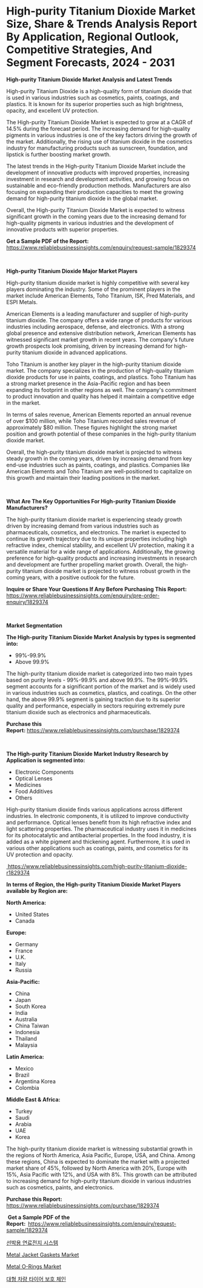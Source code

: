 <p><h1>High-purity Titanium Dioxide Market Size, Share & Trends Analysis Report By Application, Regional Outlook, Competitive Strategies, And Segment Forecasts, 2024 - 2031</h1></p><p><strong>High-purity Titanium Dioxide Market Analysis and Latest Trends</strong></p>
<p><p>High-purity Titanium Dioxide is a high-quality form of titanium dioxide that is used in various industries such as cosmetics, paints, coatings, and plastics. It is known for its superior properties such as high brightness, opacity, and excellent UV protection.</p><p>The High-purity Titanium Dioxide Market is expected to grow at a CAGR of 14.5% during the forecast period. The increasing demand for high-quality pigments in various industries is one of the key factors driving the growth of the market. Additionally, the rising use of titanium dioxide in the cosmetics industry for manufacturing products such as sunscreen, foundation, and lipstick is further boosting market growth.</p><p>The latest trends in the High-purity Titanium Dioxide Market include the development of innovative products with improved properties, increasing investment in research and development activities, and growing focus on sustainable and eco-friendly production methods. Manufacturers are also focusing on expanding their production capacities to meet the growing demand for high-purity titanium dioxide in the global market.</p><p>Overall, the High-purity Titanium Dioxide Market is expected to witness significant growth in the coming years due to the increasing demand for high-quality pigments in various industries and the development of innovative products with superior properties.</p></p>
<p><strong>Get a Sample PDF of the Report:&nbsp;</strong> <a href="https://www.reliablebusinessinsights.com/enquiry/request-sample/1829374">https://www.reliablebusinessinsights.com/enquiry/request-sample/1829374</a></p>
<p>&nbsp;</p>
<p><strong>High-purity Titanium Dioxide Major Market Players</strong></p>
<p><p>High-purity titanium dioxide market is highly competitive with several key players dominating the industry. Some of the prominent players in the market include American Elements, Toho Titanium, ISK, Pred Materials, and ESPI Metals.</p><p>American Elements is a leading manufacturer and supplier of high-purity titanium dioxide. The company offers a wide range of products for various industries including aerospace, defense, and electronics. With a strong global presence and extensive distribution network, American Elements has witnessed significant market growth in recent years. The company's future growth prospects look promising, driven by increasing demand for high-purity titanium dioxide in advanced applications.</p><p>Toho Titanium is another key player in the high-purity titanium dioxide market. The company specializes in the production of high-quality titanium dioxide products for use in paints, coatings, and plastics. Toho Titanium has a strong market presence in the Asia-Pacific region and has been expanding its footprint in other regions as well. The company's commitment to product innovation and quality has helped it maintain a competitive edge in the market.</p><p>In terms of sales revenue, American Elements reported an annual revenue of over $100 million, while Toho Titanium recorded sales revenue of approximately $80 million. These figures highlight the strong market position and growth potential of these companies in the high-purity titanium dioxide market.</p><p>Overall, the high-purity titanium dioxide market is projected to witness steady growth in the coming years, driven by increasing demand from key end-use industries such as paints, coatings, and plastics. Companies like American Elements and Toho Titanium are well-positioned to capitalize on this growth and maintain their leading positions in the market.</p></p>
<p>&nbsp;</p>
<p><strong>What Are The Key Opportunities For High-purity Titanium Dioxide Manufacturers?</strong></p>
<p><p>The high-purity titanium dioxide market is experiencing steady growth driven by increasing demand from various industries such as pharmaceuticals, cosmetics, and electronics. The market is expected to continue its growth trajectory due to its unique properties including high refractive index, chemical stability, and excellent UV protection, making it a versatile material for a wide range of applications. Additionally, the growing preference for high-quality products and increasing investments in research and development are further propelling market growth. Overall, the high-purity titanium dioxide market is projected to witness robust growth in the coming years, with a positive outlook for the future.</p></p>
<p><strong>Inquire or Share Your Questions If Any Before Purchasing This Report:</strong> <a href="https://www.reliablebusinessinsights.com/enquiry/pre-order-enquiry/1829374">https://www.reliablebusinessinsights.com/enquiry/pre-order-enquiry/1829374</a></p>
<p>&nbsp;</p>
<p><strong>Market Segmentation</strong></p>
<p><strong>The High-purity Titanium Dioxide Market Analysis by types is segmented into:</strong></p>
<p><ul><li>99%-99.9%</li><li>Above 99.9%</li></ul></p>
<p><p>The high-purity titanium dioxide market is categorized into two main types based on purity levels - 99%-99.9% and above 99.9%. The 99%-99.9% segment accounts for a significant portion of the market and is widely used in various industries such as cosmetics, plastics, and coatings. On the other hand, the above 99.9% segment is gaining traction due to its superior quality and performance, especially in sectors requiring extremely pure titanium dioxide such as electronics and pharmaceuticals.</p></p>
<p><strong>Purchase this Report:&nbsp;</strong><a href="https://www.reliablebusinessinsights.com/purchase/1829374">https://www.reliablebusinessinsights.com/purchase/1829374</a></p>
<p>&nbsp;</p>
<p><strong>The High-purity Titanium Dioxide Market Industry Research by Application is segmented into:</strong></p>
<p><ul><li>Electronic Components</li><li>Optical Lenses</li><li>Medicines</li><li>Food Additives</li><li>Others</li></ul></p>
<p><p>High-purity titanium dioxide finds various applications across different industries. In electronic components, it is utilized to improve conductivity and performance. Optical lenses benefit from its high refractive index and light scattering properties. The pharmaceutical industry uses it in medicines for its photocatalytic and antibacterial properties. In the food industry, it is added as a white pigment and thickening agent. Furthermore, it is used in various other applications such as coatings, paints, and cosmetics for its UV protection and opacity.</p></p>
<p><a href="https://www.reliablebusinessinsights.com/high-purity-titanium-dioxide-r1829374">&nbsp;https://www.reliablebusinessinsights.com/high-purity-titanium-dioxide-r1829374</a></p>
<p><strong>In terms of Region, the High-purity Titanium Dioxide Market Players available by Region are:</strong></p>
<p>
    <p> <strong> North America: </strong>
        <ul>
            <li>United States</li>
            <li>Canada</li>
        </ul>
        </p> 
    <p> <strong> Europe: </strong>
        <ul>
            <li>Germany</li>
            <li>France</li>
            <li>U.K.</li>
            <li>Italy</li>
            <li>Russia</li>
        </ul>
        </p> 
    <p> <strong> Asia-Pacific: </strong>
        <ul>
            <li>China</li>
            <li>Japan</li>
            <li>South Korea</li>
            <li>India</li>
            <li>Australia</li>
            <li>China Taiwan</li>
            <li>Indonesia</li>
            <li>Thailand</li>
            <li>Malaysia</li>
        </ul>
        </p> 
    <p> <strong> Latin America: </strong>
        <ul>
            <li>Mexico</li>
            <li>Brazil</li>
            <li>Argentina Korea</li>
            <li>Colombia</li>
        </ul>
        </p> 
    <p> <strong> Middle East & Africa: </strong>
        <ul>
            <li>Turkey</li>
            <li>Saudi</li>
            <li>Arabia</li>
            <li>UAE</li>
            <li>Korea</li>
        </ul>
    </p>
    </p>
<p><p>The high-purity titanium dioxide market is witnessing substantial growth in the regions of North America, Asia Pacific, Europe, USA, and China. Among these regions, China is expected to dominate the market with a projected market share of 45%, followed by North America with 20%, Europe with 15%, Asia Pacific with 12%, and USA with 8%. This growth can be attributed to increasing demand for high-purity titanium dioxide in various industries such as cosmetics, paints, and electronics.</p></p>
<p><strong>Purchase this Report: </strong><a href="https://www.reliablebusinessinsights.com/purchase/1829374">https://www.reliablebusinessinsights.com/purchase/1829374</a></p>
<p>&nbsp;<strong>Get a Sample PDF of the Report:&nbsp;&nbsp;</strong><a href="https://www.reliablebusinessinsights.com/enquiry/request-sample/1829374">https://www.reliablebusinessinsights.com/enquiry/request-sample/1829374</a></p>
<p><strong></strong></p>
<p><p><a href="https://github.com/Hubertstyenger6685/Market-Research-Report-List-2/blob/main/9668823143812.md">선박용 연료전지 시스템</a></p><p><a href="https://github.com/ruddyyedelwadw/Market-Research-Report-List-3/blob/main/metal-jacket-gaskets-market.md">Metal Jacket Gaskets Market</a></p><p><a href="https://github.com/jaidynmorantestelletmjzya/Market-Research-Report-List-3/blob/main/metal-o-rings-market.md">Metal O-Rings Market</a></p><p><a href="https://github.com/anton65482023/Market-Research-Report-List-1/blob/main/6581150143813.md">대형 차량 타이어 보호 체인</a></p></p>